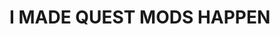 # I MADE QUEST MODS HAPPEN
<!---
QuestM0ds/QuestM0ds is a ✨ special ✨ repository because its `README.md` (this file) appears on your GitHub profile.
You can click the Preview link to take a look at your changes.
--->
